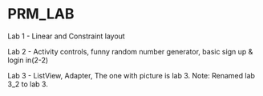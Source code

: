 # PRM_LAB

Lab 1 - Linear and Constraint layout

Lab 2 - Activity controls, funny random number generator, basic sign up & login in(2-2)

Lab 3 - ListView, Adapter, The one with picture is lab 3.
Note: Renamed lab 3_2 to lab 3.
